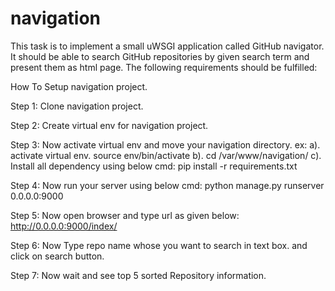 # navigation

This task is to implement a small uWSGI application called GitHub navigator. It should be able to search GitHub repositories by given search term and present them as html page. The following requirements should be fulfilled:

How To Setup navigation project.

Step 1: Clone navigation project.

Step 2: Create virtual env for navigation project.

Step 3: Now activate virtual env and move your navigation directory. ex: 
       a). activate virtual env.
	       source env/bin/activate
	   b). cd /var/www/navigation/
	   c). Install all dependency using below cmd:
	       pip install -r requirements.txt
	       
Step 4: Now run your server using below cmd:
        python manage.py runserver 0.0.0.0:9000

Step 5: Now open browser and type url as given below:
       http://0.0.0.0:9000/index/
       
Step 6: Now Type repo name whose you want to search in text box.
        and click on search button.
	
Step 7: Now wait and see top 5 sorted Repository information.
